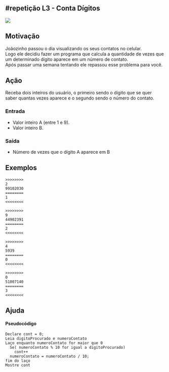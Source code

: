 ## #repetição L3 - Conta Dígitos


![](https://raw.githubusercontent.com/qxcodefup/moodle/master/base/064/__capa.jpg)

## Motivação

Joãozinho passou o dia visualizando os seus contatos no celular.  
Logo ele decidiu fazer um programa que calcula a quantidade de vezes que um determinado dígito aparece em um número de contato.  
Após passar uma semana tentando ele repassou esse problema para você.  

## Ação

Receba dois inteiros do usuário, o primeiro sendo o dígito que se quer saber quantas vezes aparece e o segundo sendo o número do contato.

### Entrada

*   Valor inteiro A (entre 1 e 9).
*   Valor inteiro B.

### Saída

*   Número de vezes que o dígito A aparece em B  

## Exemplos

```
>>>>>>>>
2
99102030
========
1
<<<<<<<<

>>>>>>>>
9
44902391
========
2
<<<<<<<<

>>>>>>>>
4
5939
========
0
<<<<<<<<

>>>>>>>>
0
51007140
========
3
<<<<<<<<
```

## Ajuda
#### Pseudocódigo
```
Declare cont = 0;
Leia digitoProcurado e numeroContato
Laço enquanto numeroContato for maior que 0
  Se( numeroContato % 10 for igual a digitoProcurado)
    cont++
  numeroContato = numeroContato / 10;
fim do laço
Mostre cont
```